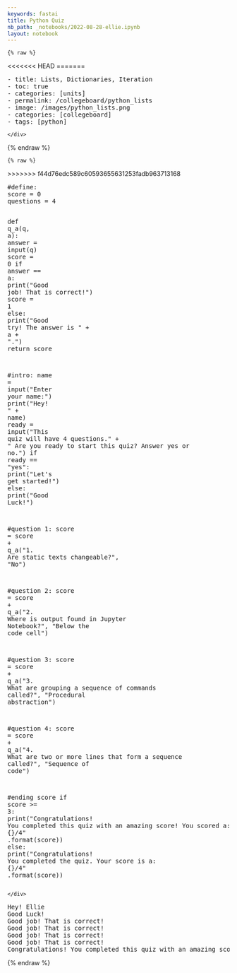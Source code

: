 ```yaml
---
keywords: fastai
title: Python Quiz
nb_path: _notebooks/2022-08-28-ellie.ipynb
layout: notebook
---
```


<!--
#################################################
### THIS FILE WAS AUTOGENERATED! DO NOT EDIT! ###
#################################################
# file to edit: _notebooks/2022-08-28-ellie.ipynb
-->

<div class="container" id="notebook-container">
        
    {% raw %}
    
<div class="cell border-box-sizing code_cell rendered">
<div class="input">

<div class="inner_cell">
    <div class="input_area">
<<<<<<< HEAD
=======
<div class=" highlight hl-ipython3"><pre><span></span><span class="o">-</span> <span class="n">title</span><span class="p">:</span> <span class="n">Lists</span><span class="p">,</span> <span class="n">Dictionaries</span><span class="p">,</span> <span class="n">Iteration</span>
<span class="o">-</span> <span class="n">toc</span><span class="p">:</span> <span class="n">true</span>
<span class="o">-</span> <span class="n">categories</span><span class="p">:</span> <span class="p">[</span><span class="n">units</span><span class="p">]</span>
<span class="o">-</span> <span class="n">permalink</span><span class="p">:</span> <span class="o">/</span><span class="n">collegeboard</span><span class="o">/</span><span class="n">python_lists</span>
<span class="o">-</span> <span class="n">image</span><span class="p">:</span> <span class="o">/</span><span class="n">images</span><span class="o">/</span><span class="n">python_lists</span><span class="o">.</span><span class="n">png</span>
<span class="o">-</span> <span class="n">categories</span><span class="p">:</span> <span class="p">[</span><span class="n">collegeboard</span><span class="p">]</span>
<span class="o">-</span> <span class="n">tags</span><span class="p">:</span> <span class="p">[</span><span class="n">python</span><span class="p">]</span>
</pre></div>

    </div>
</div>
</div>

</div>
    {% endraw %}

    {% raw %}
    
<div class="cell border-box-sizing code_cell rendered">
<div class="input">

<div class="inner_cell">
    <div class="input_area">
>>>>>>> f44d76edc589c60593655631253fadb963713168
<div class=" highlight hl-ipython3"><pre><span></span><span class="c1">#define:</span>
<span class="n">score</span> <span class="o">=</span> <span class="mi">0</span>
<span class="n">questions</span> <span class="o">=</span> <span class="mi">4</span>

<span class="k">def</span> <span class="nf">q_a</span><span class="p">(</span><span class="n">q</span><span class="p">,</span> <span class="n">a</span><span class="p">):</span>
    <span class="n">answer</span> <span class="o">=</span> <span class="nb">input</span><span class="p">(</span><span class="n">q</span><span class="p">)</span>
    <span class="n">score</span> <span class="o">=</span> <span class="mi">0</span>
    <span class="k">if</span> <span class="n">answer</span> <span class="o">==</span> <span class="n">a</span><span class="p">:</span>
        <span class="nb">print</span><span class="p">(</span><span class="s2">&quot;Good job! That is correct!&quot;</span><span class="p">)</span>
        <span class="n">score</span> <span class="o">=</span> <span class="mi">1</span>
    <span class="k">else</span><span class="p">:</span>
        <span class="nb">print</span><span class="p">(</span><span class="s2">&quot;Good try! The answer is &quot;</span> <span class="o">+</span> <span class="n">a</span> <span class="o">+</span> <span class="s2">&quot;.&quot;</span><span class="p">)</span>
    <span class="k">return</span> <span class="n">score</span>
 
<span class="c1">#intro:</span>
<span class="n">name</span> <span class="o">=</span> <span class="nb">input</span><span class="p">(</span><span class="s2">&quot;Enter your name:&quot;</span><span class="p">)</span>
<span class="nb">print</span><span class="p">(</span><span class="s2">&quot;Hey! &quot;</span> <span class="o">+</span> <span class="n">name</span><span class="p">)</span>
<span class="n">ready</span> <span class="o">=</span> <span class="nb">input</span><span class="p">(</span><span class="s2">&quot;This quiz will have 4 questions.&quot;</span> <span class="o">+</span> <span class="s2">&quot; Are you ready to start this quiz? Answer yes or no.&quot;</span><span class="p">)</span>
<span class="k">if</span> <span class="n">ready</span> <span class="o">==</span> <span class="s2">&quot;yes&quot;</span><span class="p">:</span>
    <span class="nb">print</span><span class="p">(</span><span class="s2">&quot;Let&#39;s get started!&quot;</span><span class="p">)</span>
<span class="k">else</span><span class="p">:</span>
    <span class="nb">print</span><span class="p">(</span><span class="s2">&quot;Good Luck!&quot;</span><span class="p">)</span>

<span class="c1">#question 1:</span>
<span class="n">score</span> <span class="o">=</span> <span class="n">score</span> <span class="o">+</span> <span class="n">q_a</span><span class="p">(</span><span class="s2">&quot;1. Are static texts changeable?&quot;</span><span class="p">,</span> <span class="s2">&quot;No&quot;</span><span class="p">)</span>

<span class="c1">#question 2:</span>
<span class="n">score</span> <span class="o">=</span> <span class="n">score</span> <span class="o">+</span> <span class="n">q_a</span><span class="p">(</span><span class="s2">&quot;2. Where is output found in Jupyter Notebook?&quot;</span><span class="p">,</span> <span class="s2">&quot;Below the code cell&quot;</span><span class="p">)</span>

<span class="c1">#question 3:</span>
<span class="n">score</span> <span class="o">=</span> <span class="n">score</span> <span class="o">+</span> <span class="n">q_a</span><span class="p">(</span><span class="s2">&quot;3. What are grouping a sequence of commands called?&quot;</span><span class="p">,</span> <span class="s2">&quot;Procedural abstraction&quot;</span><span class="p">)</span>

<span class="c1">#question 4:</span>
<span class="n">score</span> <span class="o">=</span> <span class="n">score</span> <span class="o">+</span> <span class="n">q_a</span><span class="p">(</span><span class="s2">&quot;4. What are two or more lines that form a sequence called?&quot;</span><span class="p">,</span> <span class="s2">&quot;Sequence of code&quot;</span><span class="p">)</span>

<span class="c1">#ending score</span>
<span class="k">if</span> <span class="n">score</span> <span class="o">&gt;=</span> <span class="mi">3</span><span class="p">:</span>
    <span class="nb">print</span><span class="p">(</span><span class="s2">&quot;Congratulations! You completed this quiz with an amazing score! You scored a: </span><span class="si">{}</span><span class="s2">/4&quot;</span> <span class="o">.</span><span class="n">format</span><span class="p">(</span><span class="n">score</span><span class="p">))</span>
<span class="k">else</span><span class="p">:</span>
    <span class="nb">print</span><span class="p">(</span><span class="s2">&quot;Congratulations! You completed the quiz. Your score is a: </span><span class="si">{}</span><span class="s2">/4&quot;</span> <span class="o">.</span><span class="n">format</span><span class="p">(</span><span class="n">score</span><span class="p">))</span>
</pre></div>

    </div>
</div>
</div>

<div class="output_wrapper">
<div class="output">

<div class="output_area">

<div class="output_subarea output_stream output_stdout output_text">
<pre>Hey! Ellie
Good Luck!
Good job! That is correct!
Good job! That is correct!
Good job! That is correct!
Good job! That is correct!
Congratulations! You completed this quiz with an amazing score! You scored a: 4/4
</pre>
</div>
</div>

</div>
</div>

</div>
    {% endraw %}

</div>
 

